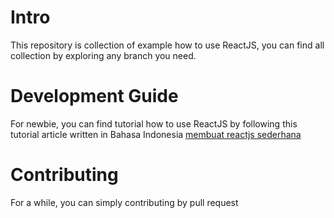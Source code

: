 # Intro  
This repository is collection of example how to use ReactJS, you can find all collection by exploring any branch you need.  
  
# Development Guide  
For newbie, you can find tutorial how to use ReactJS by following this tutorial article written in Bahasa Indonesia [membuat reactjs sederhana](http://www.dhan.web.id/2016/11/membuat-program-sederhana-dengan-reactjs.html)
  
# Contributing  
For a while, you can simply contributing by pull request